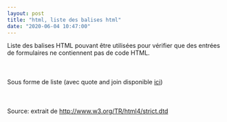 ```yaml
---
layout: post
title: "html, liste des balises html"
date: "2020-06-04 10:47:00"
---
```

Liste des balises HTML pouvant être utilisées pour vérifier que des entrées de formulaires ne contiennent pas de code HTML.<br /><br /><script src="https://pastebin.com/embed_js/vdBi2pX7"></script><br /><br />Sous forme de liste (avec quote and join disponible <a href="https://github.com/jfgiraud/quote-and-join">ici</a>)<br /><br /><script src="https://pastebin.com/embed_js/YMyswp1q"></script><br /><br />Source: extrait de <a href="http://www.w3.org/TR/html4/strict.dtd">http://www.w3.org/TR/html4/strict.dtd</a>
